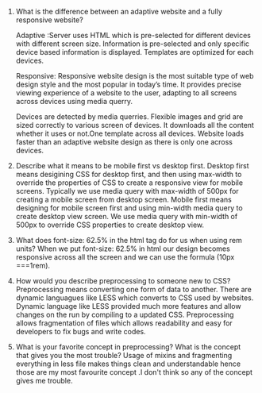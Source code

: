1. What is the difference between an adaptive website and a fully responsive website?

	Adaptive :Server uses HTML which is pre-selected for different devices with different screen size.
	          Information is pre-selected and only specific device based information is displayed.
	          Templates are optimized for each devices.


	Responsive:
		Responsive website design is the most suitable type of web design style and the most popular in today’s time. It provides
		 precise viewing experience of a website to the user, adapting to all screens across devices using media querry.

    Devices are detected by media querries. Flexible images and grid are sized correctly to various screen of devices. It downloads all the content whether it uses or not.One template across all devices. Website loads faster than an adaptive website design as there is only one across devices.

2. Describe what it means to be mobile first vs desktop first.
	Desktop first means desigining CSS for desktop first, and then using max-width to override the properties of CSS to create a responsive view for mobile screens. Typically we use media query with max-width of 500px for creating a mobile screen from desktop screen. Mobile first means designing for mobile screen first and using min-width media query to create desktop view screen. We use media query with min-width of 500px to override CSS properties to create desktop view.


3. What does font-size: 62.5% in the html tag do for us when using rem units?
   When we put font-size: 62.5%  in html our design becomes responsive across all the screen and we can use  the formula (10px ===1rem).

4. How would you describe preprocessing to someone new to CSS?
  Preprocessing means converting one form of data to another. There are dynamic languagues like LESS which converts to CSS used by websites. Dynamic language like LESS provided much more features and allow changes on the run by compiling to a updated CSS. Preprocessing allows fragmentation of files which allows readability and easy for developers to fix bugs and write codes.

5. What is your favorite concept in preprocessing? What is the concept that gives you the most trouble?
   Usage of mixins  and  fragmenting everything in less file makes things clean and understandable  hence those are my most favourite concept .I don't  think so any of the concept gives me trouble.